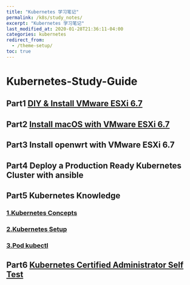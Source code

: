 ```yaml
---
title: "Kubernetes 学习笔记"
permalink: /k8s/study_notes/
excerpt: "Kubernetes 学习笔记"
last_modified_at: 2020-01-28T21:36:11-04:00
categories: kubernetes
redirect_from:
  - /theme-setup/
toc: true
---
```


# Kubernetes-Study-Guide

## Part1 [DIY & Install VMware ESXi 6.7](/k8s/install-esxi-6/)

## Part2 [Install macOS with VMware ESXi 6.7](/k8s/install-macos-esxi/)

## Part3 Install openwrt with VMware ESXi 6.7

## Part4 Deploy a Production Ready Kubernetes Cluster with ansible

## Part5 Kubernetes Knowledge 

### [1.Kubernetes Concepts](/k8s/kubernetes-concepts/)
### [2.Kubernetes Setup](/k8s/kubernetes-setup/)

### [3.Pod kubectl](/k8s/kubernetes-kubectl/)


## Part6 [Kubernetes Certified Administrator Self Test](/k8s/kubernetes-self-test/)